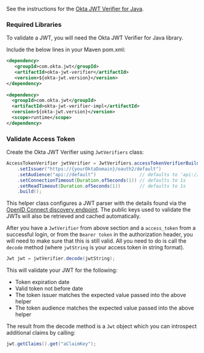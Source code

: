 See the instructions for the [Okta JWT Verifier for Java](https://github.com/okta/okta-jwt-verifier-java).

### Required Libraries

To validate a JWT, you will need the Okta JWT Verifier for Java library.

Include the below lines in your Maven pom.xml:

```xml
<dependency>
   <groupId>com.okta.jwt</groupId>
   <artifactId>okta-jwt-verifier</artifactId>
   <version>${okta-jwt.version}</version>
</dependency>
  
<dependency>
  <groupId>com.okta.jwt</groupId>
  <artifactId>okta-jwt-verifier-impl</artifactId>
  <version>${okta-jwt.version}</version>
  <scope>runtime</scope>
</dependency>
```

### Validate Access Token

Create the Okta JWT Verifier using `JwtVerifiers` class:

```java
AccessTokenVerifier jwtVerifier = JwtVerifiers.accessTokenVerifierBuilder()
    .setIssuer("https://{yourOktaDomain}/oauth2/default")
    .setAudience("api://default")                // defaults to 'api://default'
    .setConnectionTimeout(Duration.ofSeconds(1)) // defaults to 1s
    .setReadTimeout(Duration.ofSeconds(1))       // defaults to 1s
    .build();
```

This helper class configures a JWT parser with the details found via the [OpenID Connect discovery endpoint](https://openid.net/specs/openid-connect-discovery-1_0.html).  The public keys used to validate the JWTs will also be retrieved and cached automatically.

After you have a `JwtVerifier` from above section and a `access_token` from a successful login, or from the `Bearer token` 
in the authorization header, you will need to make sure that this is still valid. All you need to do is call the 
`decode` method (where `jwtString` is your access token in string format).

```java
Jwt jwt = jwtVerifier.decode(jwtString);
```

This will validate your JWT for the following:

- Token expiration date
- Valid token not before date
- The token issuer matches the expected value passed into the above helper
- The token audience matches the expected value passed into the above helper

The result from the decode method is a `Jwt` object which you can introspect additional claims by calling:

```java
jwt.getClaims().get("aClaimKey");
```
